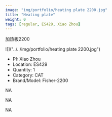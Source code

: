 ```yaml
---
image: "img/portfolio/heating plate 2200.jpg"
title: "Heating plate"
weight: 0
tags: [regular, ES429, Xiao Zhou]
---
```


加热板2200

<!--more-->

![]("../../img/portfolio/heating plate 2200.jpg")

- PI: Xiao Zhou
- Location: ES429
- Quantity: 1
- Category: CAT
- Brand/Model: Fisher-2200

NA

NA

NA
